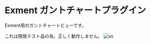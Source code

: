 # Exment ガントチャートプラグイン
Exment用のガントチャートビューです。

これは開発テスト品の為、正しく動作しません。
![ss](https://github.com/user-attachments/assets/c30f688e-829b-4717-a407-c1af74d4e064)
